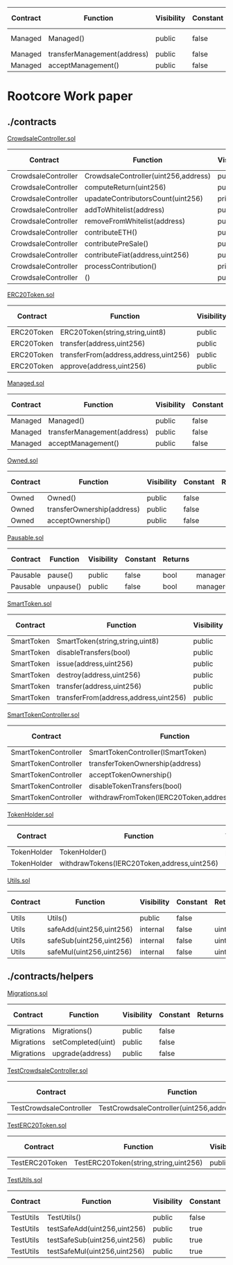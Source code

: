 
| Contract |          Function           | Visibility | Constant | Returns |  Modifiers  | Static Analysis | Test Coverage | Functional Analysis |
|----------|-----------------------------|------------|----------|---------|-------------|-----------------|---------------|---------------------|
| Managed  | Managed()                   | public     | false    |         |             | :white_check_mark :             | [√]           | [√]                 |
| Managed  | transferManagement(address) | public     | false    |         | managerOnly | [√]             | [√]           | [√]                 |
| Managed  | acceptManagement()          | public     | false    |         |             | [√]             | [√]           | [√]                 |

# Rootcore Work paper
## ./contracts

[CrowdsaleController.sol](/contracts/CrowdsaleController.sol)


|      Contract       |               Function               | Visibility | Constant | Returns |                                  Modifiers                                   | Static Ana | Coverage | Func Ana |
|---------------------|--------------------------------------|------------|----------|---------|------------------------------------------------------------------------------|------------|----------|----------|
| CrowdsaleController | CrowdsaleController(uint256,address) | public     | false    |         | SmartTokenController,validAddress,earlierThan                                | [√]        | [√]      | [√]      |
| CrowdsaleController | computeReturn(uint256)               | public     | true     | uint256 |                                                                              | [√]        | [√]      | [√]      |
| CrowdsaleController | upadateContributorsCount(uint256)    | private    | false    |         |                                                                              | [√]        | [√]      | [√]      |
| CrowdsaleController | addToWhitelist(address)              | public     | false    | added   | managerOnly                                                                  | [√]        | [√]      | [√]      |
| CrowdsaleController | removeFromWhitelist(address)         | public     | false    | added   | managerOnly                                                                  | [√]        | [√]      | [√]      |
| CrowdsaleController | contributeETH()                      | public     | false    | amount  | payable,between,whenNotPaused,maxAccountContributionNotReached               | [√]        | [√]      | [√]      |
| CrowdsaleController | contributePreSale()                  | public     | false    | amount  | payable,between,whenNotPaused,validatePresaleMinPrice,validatePresaleAddress | [√]        | [√]      | [√]      |
| CrowdsaleController | contributeFiat(address,uint256)      | public     | false    | amount  | payable,managerOnly,between,whenNotPaused                                    | [√]        | [√]      | [√]      |
| CrowdsaleController | processContribution()                | private    | false    | amount  | active,etherSoftCapNotReached,etherCapNotReached,validGasPrice               | [√]        | [√]      | [√]      |
| CrowdsaleController | ()                                   | public     | false    |         | payable                                                                      | [√]        | [√]      | [√]      |


[ERC20Token.sol](/contracts/ERC20Token.sol)


|  Contract  |               Function                | Visibility | Constant | Returns |         Modifiers         | Static Analysis | Test Coverage | Functional Analysis |
|------------|---------------------------------------|------------|----------|---------|---------------------------|-----------------|---------------|---------------------|
| ERC20Token | ERC20Token(string,string,uint8)       | public     | false    |         |                           | [√]             | [√]           | [√]                 |
| ERC20Token | transfer(address,uint256)             | public     | false    | success | validAddress              | [√]             | [√]           | [√]                 |
| ERC20Token | transferFrom(address,address,uint256) | public     | false    | success | validAddress,validAddress | [√]             | [√]           | [√]                 |
| ERC20Token | approve(address,uint256)              | public     | false    | success | validAddress              | [√]             | [√]           | [√]                 |

[Managed.sol](/contracts/Managed.sol)

| Contract |          Function           | Visibility | Constant | Returns |  Modifiers  | Static Analysis | Test Coverage | Functional Analysis |
|----------|-----------------------------|------------|----------|---------|-------------|-----------------|---------------|---------------------|
| Managed  | Managed()                   | public     | false    |         |             | [√]             | [√]           | [√]                 |
| Managed  | transferManagement(address) | public     | false    |         | managerOnly | [√]             | [√]           | [√]                 |
| Managed  | acceptManagement()          | public     | false    |         |             | [√]             | [√]           | [√]                 |

[Owned.sol](/contracts/Owned.sol)

| Contract |          Function          | Visibility | Constant | Returns | Modifiers | Static Analysis | Test Coverage | Functional Analysis |
|----------|----------------------------|------------|----------|---------|-----------|-----------------|---------------|---------------------|
| Owned    | Owned()                    | public     | false    |         |           | [√]             | [√]           | [√]                 |
| Owned    | transferOwnership(address) | public     | false    |         | ownerOnly | [√]             | [√]           | [√]                 |
| Owned    | acceptOwnership()          | public     | false    |         |           | [√]             | [√]           | [√]                 |

[Pausable.sol](/contracts/Pausable.sol)

| Contract | Function  | Visibility | Constant | Returns |         Modifiers         | Static Analysis | Test Coverage | Functional Analysis |
|----------|-----------|------------|----------|---------|---------------------------|-----------------|---------------|---------------------|
| Pausable | pause()   | public     | false    | bool    | managerOnly,whenNotPaused | [√]             | [√]           | [√]                 |
| Pausable | unpause() | public     | false    | bool    | managerOnly,whenPaused    | [√]             | [√]           | [√]                 |

[SmartToken.sol](/contracts/SmartToken.sol)

|  Contract  |               Function                | Visibility | Constant | Returns |           Modifiers            | Static Analysis | Test Coverage | Functional Analysis |
|------------|---------------------------------------|------------|----------|---------|--------------------------------|-----------------|---------------|---------------------|
| SmartToken | SmartToken(string,string,uint8)       | public     | false    |         | ERC20Token                     | [√]             | [√]           | [√]                 |
| SmartToken | disableTransfers(bool)                | public     | false    |         | ownerOnly                      | [√]             | [√]           | [√]                 |
| SmartToken | issue(address,uint256)                | public     | false    |         | ownerOnly,validAddress,notThis | [√]             | [√]           | [√]                 |
| SmartToken | destroy(address,uint256)              | public     | false    |         |                                | [√]             | [√]           | [√]                 |
| SmartToken | transfer(address,uint256)             | public     | false    | success | transfersAllowed               | [√]             | [√]           | [√]                 |
| SmartToken | transferFrom(address,address,uint256) | public     | false    | success | transfersAllowed               | [√]             | [√]           | [√]                 |

[SmartTokenController.sol](/contracts/SmartTokenController.sol)

|       Contract       |                    Function                    | Visibility | Constant | Returns |  Modifiers   | Static Analysis | Test Coverage | Functional Analysis |
|----------------------|------------------------------------------------|------------|----------|---------|--------------|-----------------|---------------|---------------------|
| SmartTokenController | SmartTokenController(ISmartToken)              | public     | false    |         | validAddress | [√]             | [√]           | [√]                 |
| SmartTokenController | transferTokenOwnership(address)                | public     | false    |         | ownerOnly    | [√]             | [√]           | [√]                 |
| SmartTokenController | acceptTokenOwnership()                         | public     | false    |         | ownerOnly    | [√]             | [√]           | [√]                 |
| SmartTokenController | disableTokenTransfers(bool)                    | public     | false    |         | ownerOnly    | [√]             | [√]           | [√]                 |
| SmartTokenController | withdrawFromToken(IERC20Token,address,uint256) | public     | false    |         | ownerOnly    | [√]             | [√]           | [√]                 |

[TokenHolder.sol](/contracts/TokenHolder.sol)

|  Contract   |                  Function                   | Visibility | Constant | Returns |                  Modifiers                  | Static Analysis | Test Coverage | Functional Analysis |
|-------------|---------------------------------------------|------------|----------|---------|---------------------------------------------|-----------------|---------------|---------------------|
| TokenHolder | TokenHolder()                               | public     | false    |         |                                             | [√]             | [√]           | [√]                 |
| TokenHolder | withdrawTokens(IERC20Token,address,uint256) | public     | false    |         | ownerOnly,validAddress,validAddress,notThis | [√]             | [√]           | [√]                 |


[Utils.sol](/contracts/Utils.sol)

| Contract |         Function         | Visibility | Constant | Returns | Modifiers | Static Analysis | Test Coverage | Functional Analysis |
|----------|--------------------------|------------|----------|---------|-----------|-----------------|---------------|---------------------|
| Utils    | Utils()                  | public     | false    |         |           | [√]             | [√]           | [√]                 |
| Utils    | safeAdd(uint256,uint256) | internal   | false    | uint256 |           | [√]             | [√]           | [√]                 |
| Utils    | safeSub(uint256,uint256) | internal   | false    | uint256 |           | [√]             | [√]           | [√]                 |
| Utils    | safeMul(uint256,uint256) | internal   | false    | uint256 |           | [√]             | [√]           | [√]                 |

## ./contracts/helpers
[Migrations.sol](/contracts/helpers/Migrations.sol) 

|  Contract  |      Function      | Visibility | Constant | Returns | Modifiers  | Static Analysis | Test Coverage | Functional Analysis |
|------------|--------------------|------------|----------|---------|------------|-----------------|---------------|---------------------|
| Migrations | Migrations()       | public     | false    |         |            | [√]             | [√]           | [√]                 |
| Migrations | setCompleted(uint) | public     | false    |         | restricted | [√]             | [√]           | [√]                 |
| Migrations | upgrade(address)   | public     | false    |         | restricted | [√]             | [√]           | [√]                 |

[TestCrowdsaleController.sol](/contracts/helpers/TestCrowdsaleController.sol) 

|        Contract         |                     Function                     | Visibility | Constant | Returns |      Modifiers      | Static Analysis | Test Coverage | Functional Analysis |
|-------------------------|--------------------------------------------------|------------|----------|---------|---------------------|-----------------|---------------|---------------------|
| TestCrowdsaleController | TestCrowdsaleController(uint256,address,uint256) | public     | false    |         | CrowdsaleController | [√]             | [√]           | [√]                 |


[TestERC20Token.sol](/contracts/helpers/TestERC20Token.sol) 

|    Contract    |               Function                | Visibility | Constant | Returns | Modifiers  | Static Analysis | Test Coverage | Functional Analysis |
|----------------|---------------------------------------|------------|----------|---------|------------|-----------------|---------------|---------------------|
| TestERC20Token | TestERC20Token(string,string,uint256) | public     | false    |         | ERC20Token | [√]             | [√]           | [√]                 |


[TestUtils.sol](/contracts/helpers/TestUtils.sol) 

| Contract  |           Function           | Visibility | Constant | Returns | Modifiers | Static Analysis | Test Coverage | Functional Analysis |
|-----------|------------------------------|------------|----------|---------|-----------|-----------------|---------------|---------------------|
| TestUtils | TestUtils()                  | public     | false    |         |           | [√]             | [√]           | [√]                 |
| TestUtils | testSafeAdd(uint256,uint256) | public     | true     | uint256 |           | [√]             | [√]           | [√]                 |
| TestUtils | testSafeSub(uint256,uint256) | public     | true     | uint256 |           | [√]             | [√]           | [√]                 |
| TestUtils | testSafeMul(uint256,uint256) | public     | true     | uint256 |           | [√]             | [√]           | [√]                 |
